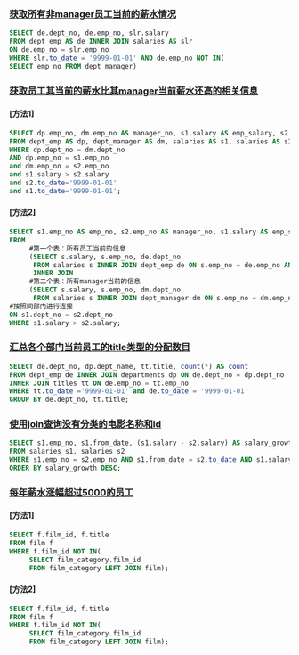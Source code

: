 ### [获取所有非manager员工当前的薪水情况](https://www.nowcoder.com/practice/8fe212a6c71b42de9c15c56ce354bebe)

```sql
SELECT de.dept_no, de.emp_no, slr.salary
FROM dept_emp AS de INNER JOIN salaries AS slr
ON de.emp_no = slr.emp_no
WHERE slr.to_date = '9999-01-01' AND de.emp_no NOT IN(
SELECT emp_no FROM dept_manager)
```

### [获取员工其当前的薪水比其manager当前薪水还高的相关信息](获取员工其当前的薪水比其manager当前薪水还高的相关信息)

#### [方法1]
```sql
SELECT dp.emp_no, dm.emp_no AS manager_no, s1.salary AS emp_salary, s2.salary AS manager_salary
FROM dept_emp AS dp, dept_manager AS dm, salaries AS s1, salaries AS s2
WHERE dp.dept_no = dm.dept_no
AND dp.emp_no = s1.emp_no
and dm.emp_no = s2.emp_no
and s1.salary > s2.salary
and s2.to_date='9999-01-01'
and s1.to_date='9999-01-01';
```

#### [方法2]
```sql
SELECT s1.emp_no AS emp_no, s2.emp_no AS manager_no, s1.salary AS emp_salary, s2.salary AS manager_salary
FROM 
     #第一个表：所有员工当前的信息
     (SELECT s.salary, s.emp_no, de.dept_no 
      FROM salaries s INNER JOIN dept_emp de ON s.emp_no = de.emp_no AND s.to_date = '9999-01-01' ) AS s1, 
      INNER JOIN
     #第二个表：所有manager当前的信息
     (SELECT s.salary, s.emp_no, dm.dept_no
      FROM salaries s INNER JOIN dept_manager dm ON s.emp_no = dm.emp_no AND s.to_date = '9999-01-01' ) AS s2
#按照同部门进行连接
ON s1.dept_no = s2.dept_no
WHERE s1.salary > s2.salary;
```

### [汇总各个部门当前员工的title类型的分配数目](https://www.nowcoder.com/practice/4bcb6a7d3e39423291d2f7bdbbff87f8)

```sql
SELECT de.dept_no, dp.dept_name, tt.title, count(*) AS count
FROM dept_emp de INNER JOIN departments dp ON de.dept_no = dp.dept_no
INNER JOIN titles tt ON de.emp_no = tt.emp_no
WHERE tt.to_date ='9999-01-01' and de.to_date = '9999-01-01'
GROUP BY de.dept_no, tt.title;
```

### [使用join查询没有分类的电影名称和id](https://www.nowcoder.com/practice/eb9b13e5257744db8265aa73de04fd44)

```sql
SELECT s1.emp_no, s1.from_date, (s1.salary - s2.salary) AS salary_growth
FROM salaries s1, salaries s2
WHERE s1.emp_no = s2.emp_no AND s1.from_date = s2.to_date AND s1.salary - s2.salary > 5000
ORDER BY salary_growth DESC;
```

### [每年薪水涨幅超过5000的员工](https://www.nowcoder.com/practice/3a303a39cc40489b99a7e1867e6507c5)

#### [方法1]
```sql
SELECT f.film_id, f.title
FROM film f
WHERE f.film_id NOT IN(
     SELECT film_category.film_id
     FROM film_category LEFT JOIN film);
```
#### [方法2]
```sql
SELECT f.film_id, f.title
FROM film f
WHERE f.film_id NOT IN(
     SELECT film_category.film_id
     FROM film_category LEFT JOIN film);
```
